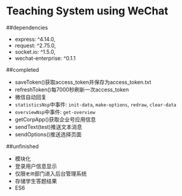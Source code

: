 # Teaching System using WeChat


##dependencies

* express: ^4.14.0,
* request: ^2.75.0,
* socket.io: ^1.5.0,
* wechat-enterprise: ^0.1.1

##completed

* saveToken()获取access_token并保存为access_token.txt
* refreshToken()每7000秒刷新一次access_token
* 微信自动回复
* `statisticsNsp`中事件: `init-data`, `make-options`, `redraw`, `clear-data`
* `overviewNsp`中事件: `get-overview`
* getCorpApp()获取企业号应用信息
* sendText(test)推送文本消息
* sendOptions()推送选择页面

##unfinished

* 模块化
* 登录用户信息显示
* 仅限`老师`部门进入后台管理系统
* 存储学生答题结果
* ES6